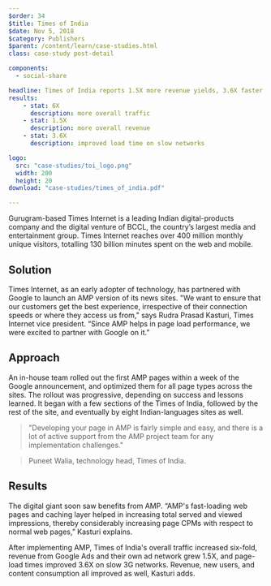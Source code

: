 ```yaml
---
$order: 34
$title: Times of India
$date: Nov 5, 2018
$category: Publishers
$parent: /content/learn/case-studies.html
class: case-study post-detail

components:
  - social-share

headline: Times of India reports 1.5X more revenue yields, 3.6X faster load time with AMP
results:
    - stat: 6X
      description: more overall traffic
    - stat: 1.5X 
      description: more overall revenue
    - stat: 3.6X
      description: improved load time on slow networks

logo:
  src: "case-studies/toi_logo.png"
  width: 200
  height: 20
download: "case-studies/times_of_india.pdf"

---
```



<div class="img-left">
    <amp-img width="513" height="1042" layout="responsive" src="/static/img/case-studies/toi_1.png"></amp-img>
</div>

Gurugram-based Times Internet is a leading Indian digital-products company and the digital venture of BCCL, the country’s largest media and entertainment group. Times Internet reaches over 400 million monthly unique visitors, totalling 130 billion minutes spent on the web and mobile.

## Solution

Times Internet, as an early adopter of technology, has partnered with Google to launch an AMP version of its news sites. "We want to ensure that our customers get the best experience, irrespective of their connection speeds or where they access us from," says Rudra Prasad Kasturi, Times Internet vice president. “Since AMP helps in page load performance, we were excited to partner with Google on it.”

<div class="img-right">
    <amp-img width="509" height="1010" layout="responsive" src="/static/img/case-studies/toi_2.png"></amp-img>
</div>

## Approach

An in-house team rolled out the first AMP pages within a week of the Google announcement, and optimized them for all page types across the sites. The rollout was progressive, depending on success and lessons learned. It began with a few sections of the Times of India, followed by the rest of the site, and eventually by eight Indian-languages sites as well.
 
>"Developing your page in AMP is fairly simple and easy, and there is a lot of active support from the AMP project team for any implementation challenges."

>Puneet Walia, technology head, Times of India.


## Results

The digital giant soon saw benefits from AMP. “AMP's fast-loading web pages and caching layer helped in increasing total served and viewed impressions, thereby considerably increasing page CPMs with respect to normal web pages,” Kasturi explains.
 
After implementing AMP, Times of India's overall traffic increased six-fold, revenue from Google Ads and their own ad network grew 1.5X, and page-load times improved 3.6X on slow 3G networks. Revenue, new users, and content consumption all improved as well, Kasturi adds.

